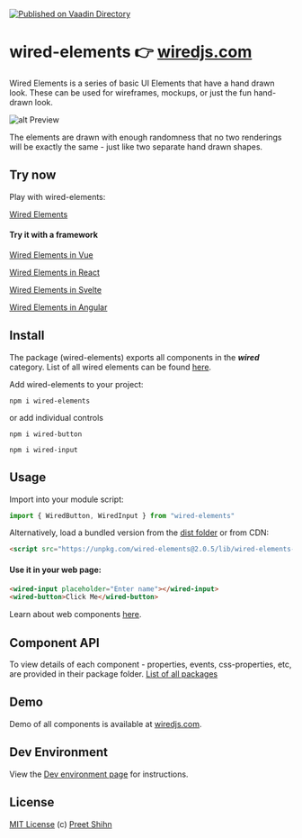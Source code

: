 [![Published on Vaadin  Directory](https://img.shields.io/badge/Vaadin%20Directory-published-00b4f0.svg)](https://vaadin.com/directory/search?keyword=wiredjs)

# wired-elements 👉 [wiredjs.com](https://wiredjs.com)
Wired Elements is a series of basic UI Elements that have a hand drawn look. These can be used for wireframes, mockups, or just the fun hand-drawn look.

![alt Preview](https://i.imgur.com/qttPllg.png)

The elements are drawn with enough randomness that no two renderings will be exactly the same - just like two separate hand drawn shapes.

## Try now
Play with wired-elements:

[Wired Elements](https://codesandbox.io/s/p77jkn13nq)

#### Try it with a framework

[Wired Elements in Vue](https://glitch.com/~wired-elements-vue)

[Wired Elements in React](https://codesandbox.io/embed/xrll5wyl8w)

[Wired Elements in Svelte](https://svelte.dev/repl?version=3.0.0&gist=abf635c032a20c3e18b510c7a15eaac5)

[Wired Elements in Angular](https://ng-run.com/edit/TRjDTfMDLaa1d7GRoXQd)


## Install

The package (wired-elements) exports all components in the **_wired_** category. List of all wired elements can be found [here](https://github.com/wiredjs/wired-elements/tree/master/packages).

Add wired-elements to your project:
```
npm i wired-elements
```
or add individual controls
```
npm i wired-button
```
```
npm i wired-input
```


## Usage

Import into your module script:
```javascript
import { WiredButton, WiredInput } from "wired-elements"
```

Alternatively, load a bundled version from the [dist folder](https://github.com/wiredjs/wired-elements/tree/master/packages/all/dist/) or from CDN:

```html
<script src="https://unpkg.com/wired-elements@2.0.5/lib/wired-elements-bundled.js"></script>
```

#### Use it in your web page:
```html
<wired-input placeholder="Enter name"></wired-input>
<wired-button>Click Me</wired-button>
```

Learn about web components [here](https://developer.mozilla.org/en-US/docs/Web/Web_Components).

## Component API

To view details of each component - properties, events, css-properties, etc, are provided in their package folder.
[List of all packages](https://github.com/wiredjs/wired-elements/tree/master/packages)

## Demo

Demo of all components is available at [wiredjs.com](https://wiredjs.com/showcase.html).

## Dev Environment

View the [Dev environment page](https://github.com/wiredjs/wired-elements/wiki/Dev-Environment) for instructions.

## License
[MIT License](https://github.com/wiredjs/wired-elements/blob/master/LICENSE) (c) [Preet Shihn](https://twitter.com/preetster)
